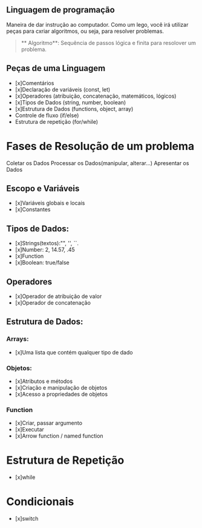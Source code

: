 ## Linguagem de programação

Maneira de dar instrução ao computador.
Como um lego, você irá utilizar peças para cxriar algoritmos, ou seja, para resolver problemas.

> ** Algoritmo**: Sequência de passos lógica e finita para resolover um problema. 

## Peças de uma Linguagem

- [x]Comentários
- [x]Declaração de variáveis (const, let)
- [x]Operadores (atribuição, concatenação, matemáticos, lógicos)
- [x]Tipos de Dados (string, number, boolean)
- [x]Estrutura de Dados (functions, object, array)
- Controle de fluxo (if/else)
- Estrutura de repetição (for/while)

#  Fases de Resolução de um problema

Coletar os Dados
Processar os Dados(manipular, alterar...)
Apresentar os Dados

## Escopo e Variáveis

- [x]Variáveis globais e locais
- [x]Constantes

## Tipos de Dados:

- [x]Strings(textos):"", '', ``.
- [x]Number: 2, 14.57, .45
- [x]Function
- [x]Boolean: true/false

## Operadores

- [x]Operador de atribuição de valor
- [x]Operador de concatenação

## Estrutura de Dados:

### Arrays: 

- [x]Uma lista que contém qualquer tipo de dado


### Objetos:

- [x]Atributos e métodos
- [x]Criação e manipulação de objetos
- [x]Acesso a propriedades de objetos

### Function

- [x]Criar, passar argumento
- [x]Executar
- [x]Arrow function / named function

# Estrutura de Repetição

- [x]while

# Condicionais

- [x]switch